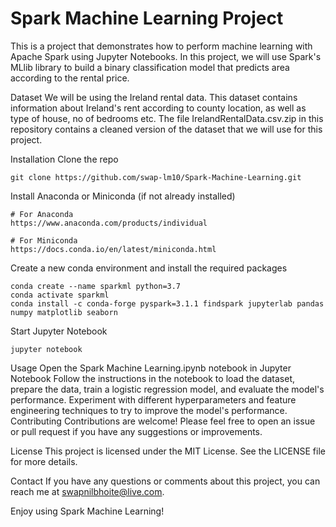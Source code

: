 # Spark Machine Learning Project
This is a project that demonstrates how to perform machine learning with Apache Spark using Jupyter Notebooks. In this project, we will use Spark's MLlib library to build a binary classification model that predicts area according to the rental price.

Dataset
We will be using the Ireland rental data. This dataset contains information about Ireland's rent according to county location, as well as type of house, no of bedrooms etc. The file IrelandRentalData.csv.zip in this repository contains a cleaned version of the dataset that we will use for this project.

Installation
Clone the repo
````
git clone https://github.com/swap-lm10/Spark-Machine-Learning.git
````
Install Anaconda or Miniconda (if not already installed)
````
# For Anaconda
https://www.anaconda.com/products/individual

# For Miniconda
https://docs.conda.io/en/latest/miniconda.html
````

Create a new conda environment and install the required packages
````
conda create --name sparkml python=3.7
conda activate sparkml
conda install -c conda-forge pyspark=3.1.1 findspark jupyterlab pandas numpy matplotlib seaborn
````

Start Jupyter Notebook
````
jupyter notebook
````

Usage
Open the Spark Machine Learning.ipynb notebook in Jupyter Notebook
Follow the instructions in the notebook to load the dataset, prepare the data, train a logistic regression model, and evaluate the model's performance.
Experiment with different hyperparameters and feature engineering techniques to try to improve the model's performance.
Contributing
Contributions are welcome! Please feel free to open an issue or pull request if you have any suggestions or improvements.

License
This project is licensed under the MIT License. See the LICENSE file for more details.

Contact
If you have any questions or comments about this project, you can reach me at swapnilbhoite@live.com.

Enjoy using Spark Machine Learning!




